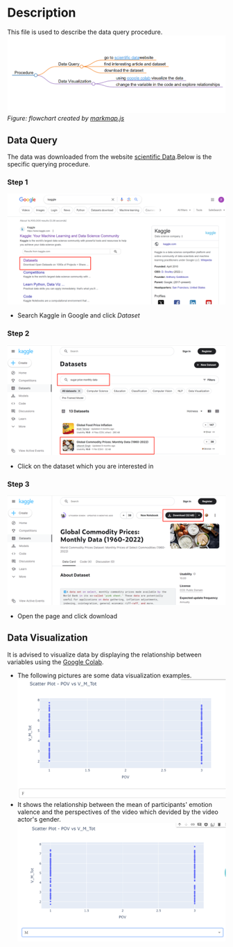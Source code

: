 # Description 
This file is used to describe the data query procedure.
![flowchart](flowchart5.png)
*Figure: flowchart created by [markmap.js](https://markmap.js.org/)*
## Data Query
The data was downloaded from the website [scientific Data](https://www.nature.com/sdata/).Below is the specific querying procedure.
### Step 1
![data query step 1.](step_1.png) 
-  Search Kaggle in Google and click *Dataset*

### Step 2
![data query step 2.](step_2.png)
-  Click on the dataset which you are interested in

### Step 3
![data query step 3.](step_3.png)
-  Open the page and click download


## Data Visualization
It is advised to visualize data by displaying the relationship between variables using the [Google Colab](https://colab.research.google.com/drive/1E-fTDAt_tkpsYSSr7L0pUIUXYDKfmqpi).
-  The following pictures are some data visualization examples. 
![data visualization example 1](visualization1.png)
-  It shows the relationship between the mean of participants' emotion valence and the perspectives of the video which devided by the video actor's gender.
![data visualization example 2](visualization2.png)

